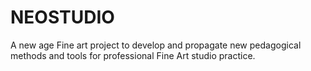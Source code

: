 # NEOSTUDIO
A  new age Fine art project to develop and propagate  new pedagogical methods and tools for professional Fine Art studio practice.

